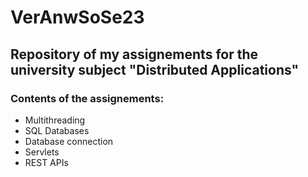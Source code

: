 # VerAnwSoSe23
## Repository of my assignements for the university subject "Distributed Applications"
### Contents of the assignements:
- Multithreading
- SQL Databases
- Database connection
- Servlets
- REST APIs
